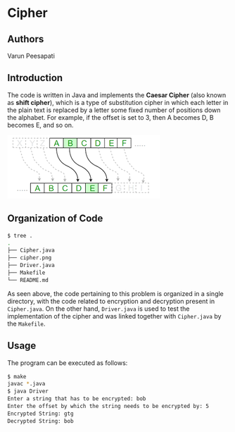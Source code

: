 # Cipher

## Authors
Varun Peesapati

## Introduction
The code is written in Java and implements the **Caesar Cipher** (also known as
**shift cipher**), which is a type of substitution cipher in which each letter
in the plain text is replaced by a letter some fixed number of positions down
the alphabet. For example, if the offset is set to 3, then A becomes D, B
becomes E, and so on.

![Caesar Cipher](cipher.png)

## Organization of Code
``` sh
$ tree .
.
├── Cipher.java
├── cipher.png
├── Driver.java
├── Makefile
└── README.md
```
As seen above, the code pertaining to this problem is organized in a single
directory, with the code related to encryption and decryption present in 
`Cipher.java`. On the other hand, `Driver.java` is used to test the
implementation of the cipher and was linked together with `Cipher.java` by the 
`Makefile`.

## Usage
The program can be executed as follows:
``` sh
$ make
javac *.java
$ java Driver
Enter a string that has to be encrypted: bob
Enter the offset by which the string needs to be encrypted by: 5
Encrypted String: gtg
Decrypted String: bob
```